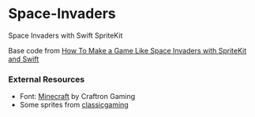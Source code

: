 # Space-Invaders
Space Invaders with Swift SpriteKit

Base code from [How To Make a Game Like Space Invaders with SpriteKit and Swift](https://www.raywenderlich.com/1167-how-to-make-a-game-like-space-invaders-with-spritekit-and-swift-part-1) 


### External Resources
- Font: [Minecraft](https://www.dafont.com/minecraft.font) by Craftron Gaming
- Some sprites from [classicgaming](https://www.classicgaming.cc/classics/space-invaders/flyers)
